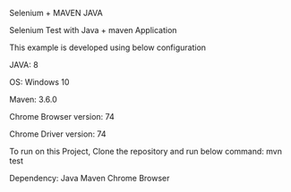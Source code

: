 Selenium + MAVEN JAVA

Selenium Test with Java + maven Application

This example is developed using below configuration

JAVA: 8 

OS: Windows 10

Maven: 3.6.0 

Chrome Browser version: 74 

Chrome Driver version: 74

To run on this Project, Clone the repository and run below command:
mvn test

Dependency:
Java 
Maven
Chrome Browser
